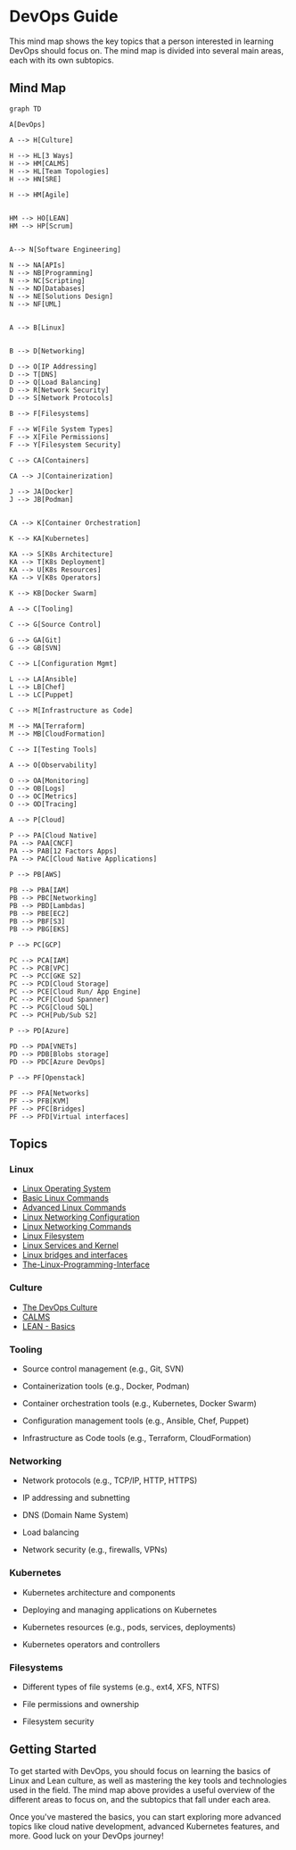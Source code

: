 # DevOps Guide

This mind map shows the key topics that a person interested in learning DevOps should focus on. The mind map is divided into several main areas, each with its own subtopics.

## Mind Map

```mermaid
graph TD

A[DevOps]

A --> H[Culture]

H --> HL[3 Ways]
H --> HM[CALMS]
H --> HL[Team Topologies]
H --> HN[SRE]

H --> HM[Agile]


HM --> HO[LEAN]
HM --> HP[Scrum]


A--> N[Software Engineering]

N --> NA[APIs]
N --> NB[Programming]
N --> NC[Scripting]
N --> ND[Databases]
N --> NE[Solutions Design]
N --> NF[UML]


A --> B[Linux]


B --> D[Networking]

D --> O[IP Addressing]
D --> T[DNS]
D --> Q[Load Balancing]
D --> R[Network Security]
D --> S[Network Protocols]

B --> F[Filesystems]

F --> W[File System Types]
F --> X[File Permissions]
F --> Y[Filesystem Security]

C --> CA[Containers]

CA --> J[Containerization]

J --> JA[Docker]
J --> JB[Podman]


CA --> K[Container Orchestration]

K --> KA[Kubernetes]

KA --> S[K8s Architecture]
KA --> T[K8s Deployment]
KA --> U[K8s Resources]
KA --> V[K8s Operators]

K --> KB[Docker Swarm]

A --> C[Tooling]

C --> G[Source Control]

G --> GA[Git]
G --> GB[SVN]

C --> L[Configuration Mgmt]

L --> LA[Ansible]
L --> LB[Chef]
L --> LC[Puppet]

C --> M[Infrastructure as Code]

M --> MA[Terraform]
M --> MB[CloudFormation]

C --> I[Testing Tools]

A --> O[Observability]

O --> OA[Monitoring]
O --> OB[Logs]
O --> OC[Metrics]
O --> OD[Tracing]

A --> P[Cloud]

P --> PA[Cloud Native]
PA --> PAA[CNCF]
PA --> PAB[12 Factors Apps]
PA --> PAC[Cloud Native Applications]

P --> PB[AWS]

PB --> PBA[IAM]
PB --> PBC[Networking]
PB --> PBD[Lambdas]
PB --> PBE[EC2]
PB --> PBF[S3]
PB --> PBG[EKS]

P --> PC[GCP]

PC --> PCA[IAM]
PC --> PCB[VPC]
PC --> PCC[GKE S2]
PC --> PCD[Cloud Storage]
PC --> PCE[Cloud Run/ App Engine]
PC --> PCF[Cloud Spanner]
PC --> PCG[Cloud SQL]
PC --> PCH[Pub/Sub S2]

P --> PD[Azure]

PD --> PDA[VNETs]
PD --> PDB[Blobs storage]
PD --> PDC[Azure DevOps]

P --> PF[Openstack]

PF --> PFA[Networks]
PF --> PFB[KVM]
PF --> PFC[Bridges]
PF --> PFD[Virtual interfaces] 

```
## Topics

### Linux

- [Linux Operating System](https://github.com/lmtrarbach/devops-guide/wiki/Introduction-to-the-Linux-Operating-System)
- [Basic Linux Commands](https://github.com/lmtrarbach/devops-guide/wiki/Basic-Linux-Commands)
- [Advanced Linux Commands](https://github.com/lmtrarbach/devops-guide/wiki/Advanced-Linux-Commands)
- [Linux Networking Configuration](https://github.com/lmtrarbach/devops-guide/wiki/Basic-Network-Configuration)
- [Linux Networking Commands](https://github.com/lmtrarbach/devops-guide/wiki/Linux-Networking-Commands)
- [Linux Filesystem](https://github.com/lmtrarbach/devops-guide/wiki/Filesystem-Hierarchy-Standard)
- [Linux Services and Kernel](https://github.com/lmtrarbach/devops-guide/wiki/Linux-Services)
- [Linux bridges and interfaces](https://github.com/lmtrarbach/devops-guide/wiki/Linux-Bridges-and-Interfaces)
- [The-Linux-Programming-Interface](https://github.com/lmtrarbach/devops-guide/wiki/The-Linux-Programming-Interface)

### Culture
- [The DevOps Culture](https://github.com/lmtrarbach/devops-guide/wiki/Culture)
- [CALMS](https://github.com/lmtrarbach/devops-guide/wiki/CALMS)
- [LEAN - Basics](https://github.com/lmtrarbach/devops-guide/wiki/LEAN)

### Tooling

- Source control management (e.g., Git, SVN)

- Containerization tools (e.g., Docker, Podman)

- Container orchestration tools (e.g., Kubernetes, Docker Swarm)

- Configuration management tools (e.g., Ansible, Chef, Puppet)

- Infrastructure as Code tools (e.g., Terraform, CloudFormation)

### Networking

- Network protocols (e.g., TCP/IP, HTTP, HTTPS)

- IP addressing and subnetting

- DNS (Domain Name System)

- Load balancing

- Network security (e.g., firewalls, VPNs)

### Kubernetes

- Kubernetes architecture and components

- Deploying and managing applications on Kubernetes

- Kubernetes resources (e.g., pods, services, deployments)

- Kubernetes operators and controllers

### Filesystems

- Different types of file systems (e.g., ext4, XFS, NTFS)

- File permissions and ownership

- Filesystem security

## Getting Started

To get started with DevOps, you should focus on learning the basics of Linux and Lean culture, as well as mastering the key tools and technologies used in the field. The mind map above provides a useful overview of the different areas to focus on, and the subtopics that fall under each area.

Once you've mastered the basics, you can start exploring more advanced topics like cloud native development, advanced Kubernetes features, and more. Good luck on your DevOps journey!
